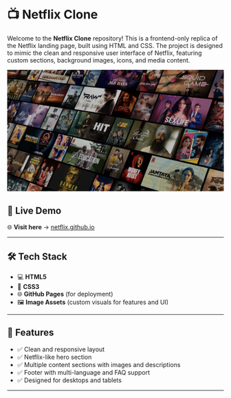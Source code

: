 # 📺 Netflix Clone

Welcome to the **Netflix Clone** repository! This is a frontend-only replica of the Netflix landing page, built using HTML and CSS. The project is designed to mimic the clean and responsive user interface of Netflix, featuring custom sections, background images, icons, and media content.

![Netflix Banner](./header-image.png)

## 🔗 Live Demo

🌐 **Visit here** → [netflix.github.io](https://pavitr-swain.github.io/netflix.github.io/)

---

## 🛠️ Tech Stack

- 💻 **HTML5**
- 🎨 **CSS3**
- 🌐 **GitHub Pages** (for deployment)
- 🖼️ **Image Assets** (custom visuals for features and UI)

---

## 📸 Features

- ✅ Clean and responsive layout
- ✅ Netflix-like hero section
- ✅ Multiple content sections with images and descriptions
- ✅ Footer with multi-language and FAQ support
- ✅ Designed for desktops and tablets

---



